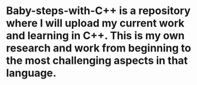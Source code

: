 # Baby-steps-with-C++ is a repository where I will upload my current work and learning in C++. This is my own research and work from beginning to the most challenging aspects in that language.
